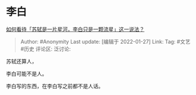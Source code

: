 # 李白
[如何看待「苏轼是一片星河，李白只是一颗流星」这一说法？](https://www.zhihu.com/question/387179806/answer/1281821916)

> Author: #Anonymity
> Last update: [编辑于 2022-01-27]
> Link:
> Tag: #文艺 #历史
> 评论区:
> 泛讨论:

苏轼还算人，

李白可能不是人。

李白写的东西，在李白写之前都不是人话。
